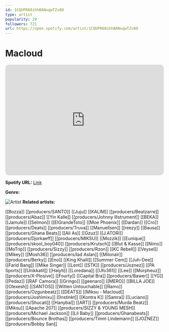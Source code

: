 ```yaml
---
id: 1CQUPR60ihhBANxqwTZv8O
type: artist
popularity: 29
followers: 721
url: https://open.spotify.com/artist/1CQUPR60ihhBANxqwTZv8O
---
```

# Macloud

<iframe style="border-radius:12px" src="https://open.spotify.com/embed/artist/1CQUPR60ihhBANxqwTZv8O" width="100%" height="352" frameBorder="0" allowfullscreen="" allow="autoplay; clipboard-write; encrypted-media; fullscreen; picture-in-picture" loading="lazy"></iframe>

**Spotify URL:** [Link](https://open.spotify.com/artist/1CQUPR60ihhBANxqwTZv8O)

**Genre:** 

![Artist](https://i.scdn.co/image/ab6761610000e5ebf694717b9ee7cf3254c45ae6)
**Related artists:**

[[Bozza]]
[[producers/SANTO]]
[[Juju]]
[[KALIM]]
[[producers/Beatzarre]]
[[producers/Abaz]]
[[Yin Kalle]]
[[producers/Johnny Illstrument]]
[[BEKA]]
[[Jamule]]
[[Selmon]]
[[ElGrandeToto]]
[[Moe Phoenix]]
[[Dardan]]
[[Cro]]
[[producers/Deats]]
[[producers/Truva]]
[[Manuellsen]]
[[reezy]]
[[Bausa]]
[[producers/Ghana Beats]]
[[Ali As]]
[[Gzuz]]
[[J.ATORI]]
[[producers/Djorkaeff]]
[[producers/MIKSU]]
[[Mozzik]]
[[Eunique]]
[[producers/skool_boy040]]
[[producers/Krutsch]]
[[Blut & Kasse]]
[[Nimo]]
[[MoTrip]]
[[producers/Sizzy]]
[[producers/Rzon]]
[[KC Rebell]]
[[Veysel]]
[[Mikey]]
[[Mosh36]]
[[producers/Iad Aslan]]
[[Milonair]]
[[producers/Berky]]
[[Eno]]
[[King Khalil]]
[[Summer Cem]]
[[Juh-Dee]]
[[Farid Bang]]
[[Mike Singer]]
[[Lent]]
[[STK]]
[[producers/Joznez]]
[[PA Sports]]
[[Unikkatil]]
[[Haiyti]]
[[Loredana]]
[[Ufo361]]
[[Lee]]
[[Morpheuz]]
[[producers/X-Plosive]]
[[Fourty]]
[[Capital Bra]]
[[producers/Bawer]]
[[YG]]
[[Pedaz]]
[[RAF Camora]]
[[Gringo]]
[[geenaro]]
[[MERO]]
[[BILLA JOE]]
[[Olexesh]]
[[SANTOS]]
[[Witten Untouchable]]
[[Ramo]]
[[producers/Ozgunbeatz]]
[[DEATS]]
[[Miksu - Macloud]]
[[producers/Joshimixu]]
[[Instinkt]]
[[Kontra K]]
[[Samra]]
[[Luciano]]
[[producers/Shucati]]
[[Hanybal]]
[[ART]]
[[producers/Murda Beatz]]
[[Miksu]]
[[Apache 207]]
[[producers/SIZZY & YOUNG MESH]]
[[producers/Michael Jackson]]
[[Lil Baby]]
[[producers/Ghanabeats]]
[[producers/Bounce Brothas]]
[[producers/Timm Lindemann]]
[[JOZNEZ]]
[[producers/Bobby San]]
